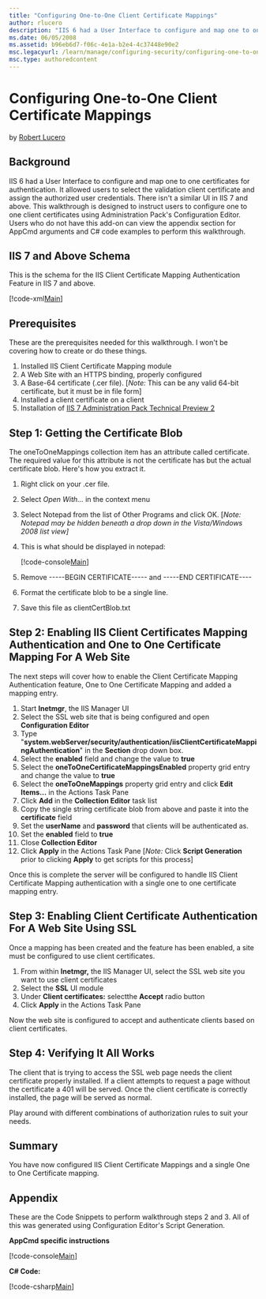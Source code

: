 ```yaml
---
title: "Configuring One-to-One Client Certificate Mappings"
author: rlucero
description: "IIS 6 had a User Interface to configure and map one to one certificates for authentication. It allowed users to select the validation client certificate and..."
ms.date: 06/05/2008
ms.assetid: b96eb6d7-f06c-4e1a-b2e4-4c37448e90e2
msc.legacyurl: /learn/manage/configuring-security/configuring-one-to-one-client-certificate-mappings
msc.type: authoredcontent
---
```

# Configuring One-to-One Client Certificate Mappings

by [Robert Lucero](https://github.com/rlucero)

## Background

IIS 6 had a User Interface to configure and map one to one certificates for authentication. It allowed users to select the validation client certificate and assign the authorized user credentials. There isn't a similar UI in IIS 7 and above. This walkthrough is designed to instruct users to configure one to one client certificates using Administration Pack's Configuration Editor. Users who do not have this add-on can view the appendix section for AppCmd arguments and C# code examples to perform this walkthrough.

## IIS 7 and Above Schema

This is the schema for the IIS Client Certificate Mapping Authentication Feature in IIS 7 and above.

[!code-xml[Main](configuring-one-to-one-client-certificate-mappings/samples/sample1.xml)]

## Prerequisites

These are the prerequisites needed for this walkthrough. I won't be covering how to create or do these things.

1. Installed IIS Client Certificate Mapping module
2. A Web Site with an HTTPS binding, properly configured
3. A Base-64 certificate (.cer file). [*Note:* This can be any valid 64-bit certificate, but it must be in file form]
4. Installed a client certificate on a client
5. Installation of [IIS 7 Administration Pack Technical Preview 2](https://blogs.iis.net/rlucero/archive/2008/05/13/iis7-administration-pack-and-database-manager-technical-preview-2.aspx)

## Step 1: Getting the Certificate Blob

The oneToOneMappings collection item has an attribute called certificate. The required value for this attribute is not the certificate has but the actual certificate blob. Here's how you extract it.

1. Right click on your .cer file.
2. Select *Open With...* in the context menu
3. Select Notepad from the list of Other Programs and click OK. [*Note: Notepad may be hidden beneath a drop down in the Vista/Windows 2008 list view]*
4. This is what should be displayed in notepad:

    [!code-console[Main](configuring-one-to-one-client-certificate-mappings/samples/sample2.cmd)]
5. Remove -----BEGIN CERTIFICATE----- and -----END CERTIFICATE----
6. Format the certificate blob to be a single line.
7. Save this file as clientCertBlob.txt

## Step 2: Enabling IIS Client Certificates Mapping Authentication and One to One Certificate Mapping For A Web Site

The next steps will cover how to enable the Client Certificate Mapping Authentication feature, One to One Certificate Mapping and added a mapping entry.

1. Start **Inetmgr**, the IIS Manager UI
2. Select the SSL web site that is being configured and open **Configuration Editor**
3. Type "**system.webServer/security/authentication/iisClientCertificateMappingAuthentication**" in the **Section** drop down box.
4. Select the **enabled** field and change the value to **true**
5. Select the **oneToOneCertificateMappingsEnabled** property grid entry and change the value to **true**
6. Select the **oneToOneMappings** property grid entry and click **Edit Items...** in the Actions Task Pane
7. Click **Add** in the **Collection Editor** task list
8. Copy the single string certificate blob from above and paste it into the **certificate** field
9. Set the **userName** and **password** that clients will be authenticated as.
10. Set the **enabled** field to **true**
11. Close **Collection Editor**
12. Click **Apply** in the Actions Task Pane [*Note:* Click **Script Generation** prior to clicking **Apply** to get scripts for this process]

Once this is complete the server will be configured to handle IIS Client Certificate Mapping authentication with a single one to one certificate mapping entry.

## Step 3: Enabling Client Certificate Authentication For A Web Site Using SSL

Once a mapping has been created and the feature has been enabled, a site must be configured to use client certificates.

1. From within **Inetmgr,** the IIS Manager UI, select the SSL web site you want to use client certificates
2. Select the **SSL** UI module
3. Under **Client certificates:** selectthe **Accept** radio button
4. Click **Apply** in the Actions Task Pane

Now the web site is configured to accept and authenticate clients based on client certificates.

## Step 4: Verifying It All Works

The client that is trying to access the SSL web page needs the client certificate properly installed. If a client attempts to request a page without the certificate a 401 will be served. Once the client certificate is correctly installed, the page will be served as normal.

Play around with different combinations of authorization rules to suit your needs.

## Summary

You have now configured IIS Client Certificate Mappings and a single One to One Certificate mapping.

## Appendix

These are the Code Snippets to perform walkthrough steps 2 and 3. All of this was generated using Configuration Editor's Script Generation.

**AppCmd specific instructions**

[!code-console[Main](configuring-one-to-one-client-certificate-mappings/samples/sample3.cmd)]

**C# Code:** 

[!code-csharp[Main](configuring-one-to-one-client-certificate-mappings/samples/sample4.cs)]

